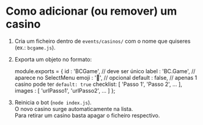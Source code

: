 # Como adicionar (ou remover) um casino

1. Cria um ficheiro dentro de `events/casinos/` com o nome que quiseres
   (ex.: `bcgame.js`).

2. Exporta um objeto no formato:

   module.exports = {
     id      : 'BCGame',        // deve ser único
     label   : 'BC.Game',       // aparece no SelectMenu
     emoji   : '🎲',            // opcional
     default : false,           // apenas 1 casino pode ter `default: true`
     checklist: [ 'Passo 1', 'Passo 2', ... ],
     images   : [ 'urlPasso1', 'urlPasso2', ... ]
   };

3. Reinicia o bot (`node index.js`).  
   O novo casino surge automaticamente na lista.  
   Para retirar um casino basta apagar o ficheiro respectivo.
